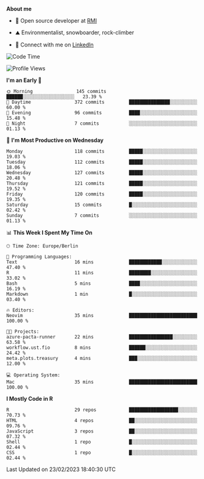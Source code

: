 **About me**

- 💼 Open source developer at [RMI](https://rmi.org/)

- ⛰️ Environmentalist, snowboarder, rock-climber

- 📱 Connect with me on [LinkedIn](https://www.linkedin.com/in/jackson-hoffart/)
 
<!--START_SECTION:waka-->
![Code Time](http://img.shields.io/badge/Code%20Time-33%20hrs%2057%20mins-blue)

![Profile Views](http://img.shields.io/badge/Profile%20Views-1-blue)

**I'm an Early 🐤** 

```text
🌞 Morning                145 commits         ██████░░░░░░░░░░░░░░░░░░░   23.39 % 
🌆 Daytime                372 commits         ███████████████░░░░░░░░░░   60.00 % 
🌃 Evening                96 commits          ████░░░░░░░░░░░░░░░░░░░░░   15.48 % 
🌙 Night                  7 commits           ░░░░░░░░░░░░░░░░░░░░░░░░░   01.13 % 
```
📅 **I'm Most Productive on Wednesday** 

```text
Monday                   118 commits         █████░░░░░░░░░░░░░░░░░░░░   19.03 % 
Tuesday                  112 commits         █████░░░░░░░░░░░░░░░░░░░░   18.06 % 
Wednesday                127 commits         █████░░░░░░░░░░░░░░░░░░░░   20.48 % 
Thursday                 121 commits         █████░░░░░░░░░░░░░░░░░░░░   19.52 % 
Friday                   120 commits         █████░░░░░░░░░░░░░░░░░░░░   19.35 % 
Saturday                 15 commits          █░░░░░░░░░░░░░░░░░░░░░░░░   02.42 % 
Sunday                   7 commits           ░░░░░░░░░░░░░░░░░░░░░░░░░   01.13 % 
```


📊 **This Week I Spent My Time On** 

```text
🕑︎ Time Zone: Europe/Berlin

💬 Programming Languages: 
Text                     16 mins             ████████████░░░░░░░░░░░░░   47.40 % 
R                        11 mins             ████████░░░░░░░░░░░░░░░░░   33.02 % 
Bash                     5 mins              ████░░░░░░░░░░░░░░░░░░░░░   16.19 % 
Markdown                 1 min               █░░░░░░░░░░░░░░░░░░░░░░░░   03.40 % 

🔥 Editors: 
Neovim                   35 mins             █████████████████████████   100.00 % 

🐱‍💻 Projects: 
azure-pacta-runner       22 mins             ████████████████░░░░░░░░░   63.58 % 
workflow.ust.fio         8 mins              ██████░░░░░░░░░░░░░░░░░░░   24.42 % 
meta.plots.treasury      4 mins              ███░░░░░░░░░░░░░░░░░░░░░░   12.00 % 

💻 Operating System: 
Mac                      35 mins             █████████████████████████   100.00 % 
```

**I Mostly Code in R** 

```text
R                        29 repos            ██████████████████░░░░░░░   70.73 % 
HTML                     4 repos             ██░░░░░░░░░░░░░░░░░░░░░░░   09.76 % 
JavaScript               3 repos             ██░░░░░░░░░░░░░░░░░░░░░░░   07.32 % 
Shell                    1 repo              █░░░░░░░░░░░░░░░░░░░░░░░░   02.44 % 
CSS                      1 repo              █░░░░░░░░░░░░░░░░░░░░░░░░   02.44 % 
```




 Last Updated on 23/02/2023 18:40:30 UTC
<!--END_SECTION:waka-->
